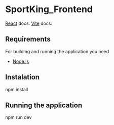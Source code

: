 # SportKing_Frontend

[React](https://reactjs.org/) docs.
[Vite](https://vitejs.dev/) docs.

## Requirements

For building and running the application you need

-   [Node.js](https://nodejs.org/)

## Instalation

npm install

## Running the application

npm run dev
